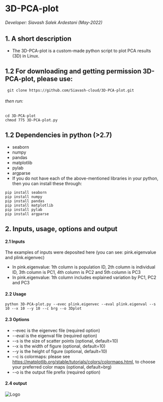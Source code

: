 # 3D-PCA-plot
###### Developer: Siavash Salek Ardestani (May-2022)
## 1. A short description
* The 3D-PCA-plot is a custom-made python script to plot PCA results (3D) in Linux.
## 1.2 For downloading and getting permission 3D-PCA-plot, please use:
``` git clone https://github.com/Siavash-cloud/3D-PCA-plot.git```
###### then run:
``` 
cd 3D-PCA-plot
chmod 775 3D-PCA-plot.py
```
## 1.2 Dependencies in python (>2.7)
* seaborn
* numpy
* pandas
* matplotlib
* pylab
* argparse
* If you do not have each of the above-mentioned libraries in your python, then you can install these through:
```
pip install seaborn
pip install numpy
pip install pandas
pip install matplotlib
pip install pylab
pip install argparse
```
## 2. Inputs, usage, options and output
#### 2.1 Inputs
The examples of inputs were deposited here (you can see: pink.eigenvalue and plink.eigenvec)
* In pink.eigenvalue:
1th column is population ID,
2th column is individual ID,
3th column is PC1,
4th column is PC2 and
5th column is PC3
* In pink.eigenvalue:
1th column includes explained variation by PC1, PC2 and PC3
#### 2.2 Usage
```
python 3D-PCA-plot.py --evec plink.eigenvec --eval plink.eigenval --s 10 --x 10 --y 10 --c brg --o 3Dplot
```
#### 2.3 Options
* --evec is the eigenvec file (required option)
* --eval is the eigenval file (required option)
* --s is the size of scatter points (optional, default=10)
* --x is the width of figure (optional, default=10)
* --y is the height of figure (optional, default=10)
* --c is colormaps: please see https://matplotlib.org/stable/tutorials/colors/colormaps.html, to choose your preferred color maps (optional, default=brg)
* --o is the output file prefix (required option)
#### 2.4 output
![ Logo](https://github.com/Siavash-cloud/3D-PCA-plot/blob/main/3Dplot3dPCA.tiff)
